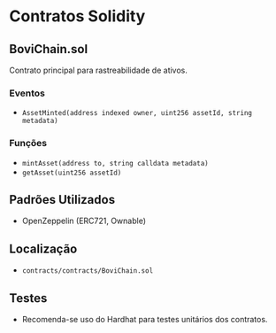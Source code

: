 # Contratos Solidity

## BoviChain.sol

Contrato principal para rastreabilidade de ativos.

### Eventos
- `AssetMinted(address indexed owner, uint256 assetId, string metadata)`

### Funções
- `mintAsset(address to, string calldata metadata)`
- `getAsset(uint256 assetId)`

## Padrões Utilizados
- OpenZeppelin (ERC721, Ownable)

## Localização
- `contracts/contracts/BoviChain.sol`

## Testes
- Recomenda-se uso do Hardhat para testes unitários dos contratos.

